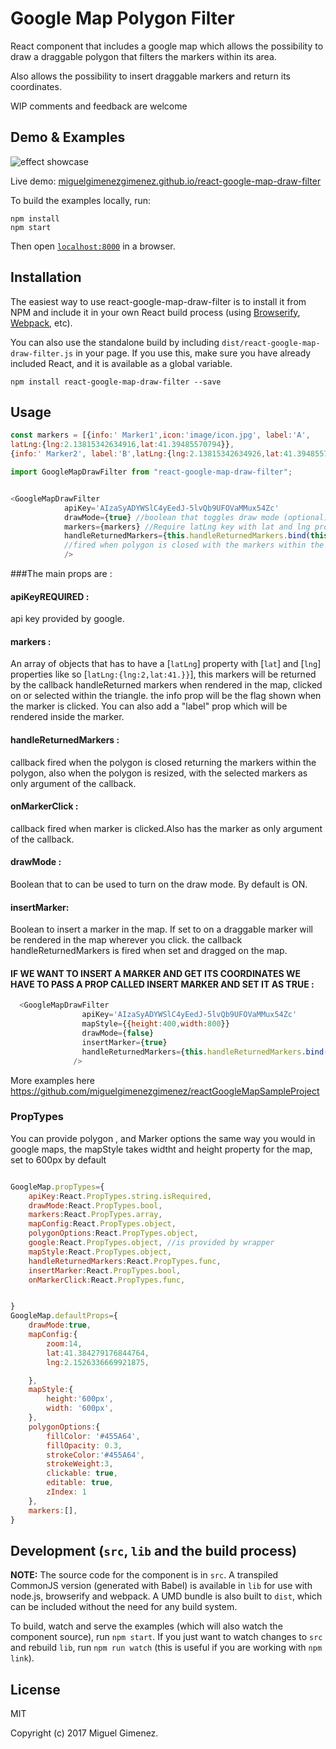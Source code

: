 # Google Map Polygon Filter

React component that includes a google map which allows the possibility to draw a draggable polygon that filters the markers within its area.

Also allows the possibility to insert draggable markers and return its coordinates.

WIP comments and feedback are welcome




## Demo & Examples

![effect showcase](http://i.imgur.com/WMm7sMS.gif)



Live demo: [miguelgimenezgimenez.github.io/react-google-map-draw-filter](http://miguelgimenezgimenez.github.io/react-google-map-draw-filter/)

To build the examples locally, run:

```
npm install
npm start
```

Then open [`localhost:8000`](http://localhost:8000) in a browser.


## Installation

The easiest way to use react-google-map-draw-filter is to install it from NPM and include it in your own React build process (using [Browserify](http://browserify.org), [Webpack](http://webpack.github.io/), etc).

You can also use the standalone build by including `dist/react-google-map-draw-filter.js` in your page. If you use this, make sure you have already included React, and it is available as a global variable.

```
npm install react-google-map-draw-filter --save
```


## Usage



``` js
const markers = [{info:' Marker1',icon:'image/icon.jpg', label:'A',
latLng:{lng:2.13815342634916,lat:41.39485570794}},
{info:' Marker2', label:'B',latLng:{lng:2.13815342634926,lat:41.39485570795}}];

import GoogleMapDrawFilter from "react-google-map-draw-filter";


<GoogleMapDrawFilter
  			apiKey='AIzaSyADYWSlC4yEedJ-5lvQb9UFOVaMMux54Zc'
			drawMode={true} //boolean that toggles draw mode (optional)
			markers={markers} //Require latLng key with lat and lng properties
			handleReturnedMarkers={this.handleReturnedMarkers.bind(this)} //Callback
			//fired when polygon is closed with the markers within the polygon as first argument
			/>								

```



###The main props are :

 #### apiKeyREQUIRED :

api key provided by google.

 #### markers :

An array of objects that has to have a [`latLng`] property with [`lat`] and  [`lng`] properties like so [`latLng:{lng:2,lat:41.}}`], this markers will be returned by the callback handleReturned markers when rendered in the map, clicked on or selected within the triangle.
the info prop will be the flag shown when the marker is clicked. You can also add a "label" prop which will be rendered inside the marker.

 #### handleReturnedMarkers :

callback fired when the polygon is closed returning the markers within the polygon, also when the polygon is resized, with the selected markers as only argument of the callback.

 #### onMarkerClick :

callback fired when marker is clicked.Also has the marker as only argument of the callback.

 #### drawMode :

Boolean that to can be used to turn on the draw mode. By default is ON.

 #### insertMarker:

Boolean to insert a marker in the map. If set to on a draggable marker will be rendered in the map wherever you click. the callback handleReturnedMarkers is fired when set and dragged on the map.



#### IF WE WANT TO INSERT A MARKER AND GET ITS COORDINATES WE HAVE TO PASS A PROP CALLED INSERT MARKER AND SET IT AS TRUE :


``` js
  <GoogleMapDrawFilter
				apiKey='AIzaSyADYWSlC4yEedJ-5lvQb9UFOVaMMux54Zc'
                mapStyle={{height:400,width:800}}
                drawMode={false}
                insertMarker={true}
                handleReturnedMarkers={this.handleReturnedMarkers.bind(this)}
              />
```

More examples here https://github.com/miguelgimenezgimenez/reactGoogleMapSampleProject


### PropTypes


You can provide polygon , and Marker options the same way you would in google maps,
the mapStyle takes widtht and height property for the map, set to 600px by default


``` js

GoogleMap.propTypes={
	apiKey:React.PropTypes.string.isRequired,
	drawMode:React.PropTypes.bool,
	markers:React.PropTypes.array,
	mapConfig:React.PropTypes.object,
	polygonOptions:React.PropTypes.object,
	google:React.PropTypes.object, //is provided by wrapper
	mapStyle:React.PropTypes.object,
	handleReturnedMarkers:React.PropTypes.func,
	insertMarker:React.PropTypes.bool,
	onMarkerClick:React.PropTypes.func,


}
GoogleMap.defaultProps={
	drawMode:true,
	mapConfig:{
		zoom:14,
		lat:41.384279176844764,
		lng:2.1526336669921875,

	},
	mapStyle:{
		height:'600px',
		width: '600px',
	},
	polygonOptions:{
		fillColor: '#455A64',
		fillOpacity: 0.3,
		strokeColor:'#455A64',
		strokeWeight:3,
		clickable: true,
		editable: true,
		zIndex: 1
	},
	markers:[],
}

```


## Development (`src`, `lib` and the build process)

**NOTE:** The source code for the component is in `src`. A transpiled CommonJS version (generated with Babel) is available in `lib` for use with node.js, browserify and webpack. A UMD bundle is also built to `dist`, which can be included without the need for any build system.

To build, watch and serve the examples (which will also watch the component source), run `npm start`. If you just want to watch changes to `src` and rebuild `lib`, run `npm run watch` (this is useful if you are working with `npm link`).

## License

MIT

Copyright (c) 2017 Miguel Gimenez.
